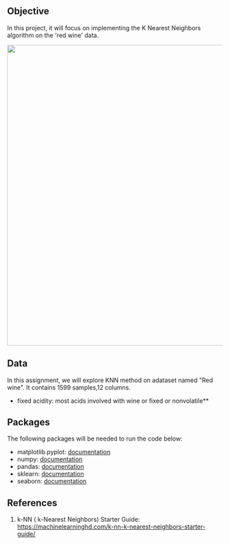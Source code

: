 ## Objective
In this project, it will focus on implementing the K Nearest Neighbors algorithm on the 'red wine' data. 

<img src="https://test.basel.in/wp-content/uploads/2019/06/KNN-1.jpg" width="800" height="700">

## Data
In this assignment, we will explore KNN method on adataset named "Red wine". It contains 1599 samples,12 columns.
*  fixed acidity: most acids involved with wine or fixed or nonvolatile**

## Packages
The following packages will be needed to run the code below:
*   matplotlib.pyplot: [documentation](https://matplotlib.org/stable/api/_as_gen/matplotlib.pyplot.html)
*   numpy: [documentation](https://numpy.org/devdocs/)
*   pandas: [documentation](https://pandas.pydata.org/docs/)
*   sklearn: [documentation](https://scikit-learn.org/stable/)
*   seaborn: [documentation](https://seaborn.pydata.org/)

## References
1. k-NN ( k-Nearest Neighbors) Starter Guide: https://machinelearninghd.com/k-nn-k-nearest-neighbors-starter-guide/
